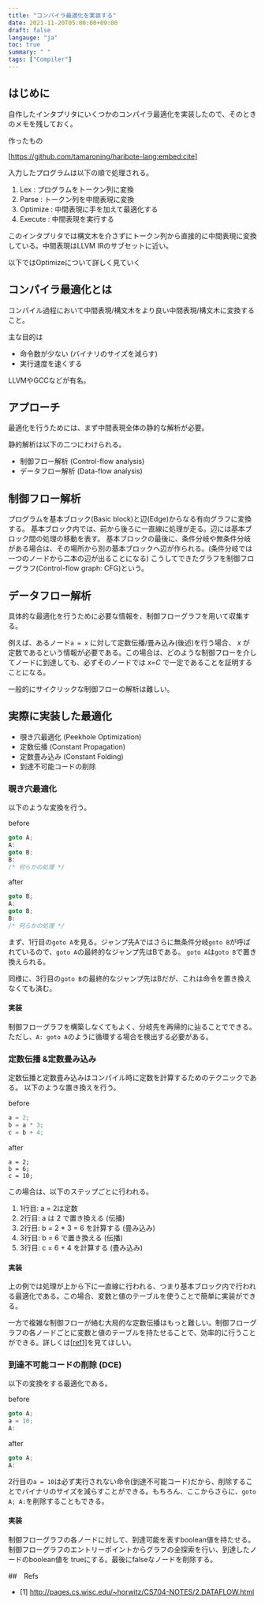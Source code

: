 ```yaml
---
title: "コンパイラ最適化を実装する"
date: 2021-11-20T05:00:00+09:00
draft: false
langauge: "ja"
toc: true
summary: " "
tags: ["Compiler"]
---
```


## はじめに

自作したインタプリタにいくつかのコンパイラ最適化を実装したので、そのときのメモを残しておく。

作ったもの

[https://github.com/tamaroning/haribote-lang:embed:cite]

入力したプログラムは以下の順で処理される。

1. Lex : プログラムをトークン列に変換
2. Parse : トークン列を中間表現に変換
3. Optimize : 中間表現に手を加えて最適化する
4. Execute : 中間表現を実行する

このインタプリタでは構文木を介さずにトークン列から直接的に中間表現に変換している。中間表現はLLVM IRのサブセットに近い。

以下ではOptimizeについて詳しく見ていく

## コンパイラ最適化とは
コンパイル過程において中間表現/構文木をより良い中間表現/構文木に変換すること。

主な目的は

- 命令数が少ない (バイナリのサイズを減らす)
- 実行速度を速くする

LLVMやGCCなどが有名。

## アプローチ
最適化を行うためには、まず中間表現全体の静的な解析が必要。

静的解析は以下の二つにわけられる。

- 制御フロー解析 (Control-flow analysis)
- データフロー解析 (Data-flow analysis)

## 制御フロー解析
プログラムを基本ブロック(Basic block)と辺(Edge)からなる有向グラフに変換する。
基本ブロック内では、前から後ろに一直線に処理が走る。辺には基本ブロック間の処理の移動を表す。
基本ブロックの最後に、条件分岐や無条件分岐がある場合は、その場所から別の基本ブロックへ辺が作られる。(条件分岐では一つのノードから二本の辺が出ることになる) こうしてできたグラフを制御フローグラフ(Control-flow graph: CFG)という。

## データフロー解析
具体的な最適化を行うために必要な情報を、制御フローグラフを用いて収集する。

例えば、あるノード`a = x` に対して定数伝播/畳み込み(後述)を行う場合、 *x* が定数であるという情報が必要である。この場合は、どのような制御フローを介してノードに到達しても、必ずそのノードでは *x=C* で一定であることを証明することになる。

一般的にサイクリックな制御フローの解析は難しい。

## 実際に実装した最適化
- 覗き穴最適化 (Peekhole Optimization)
- 定数伝播 (Constant Propagation)
- 定数畳み込み (Constant Folding)
- 到達不可能コードの削除

### 覗き穴最適化
以下のような変換を行う。

before
``` c
goto A;
A:
goto B;
B:
/* 何らかの処理 */ 
```

after
``` c
goto B;
A:
goto B;
B:
/* 何らかの処理 */
```
まず、1行目の`goto A`を見る。ジャンプ先Aではさらに無条件分岐`goto B`が呼ばれているので、`goto A`の最終的なジャンプ先はBである。
`goto A`は`goto B`で置き換えられる。

同様に、3行目の`goto B`の最終的なジャンプ先はBだが、これは命令を置き換えなくても済む。
#### 実装
制御フローグラフを構築しなくてもよく、分岐先を再帰的に辿ることでできる。ただし、`A: goto A`のように循環する場合を検出する必要がある。

### 定数伝播 &定数畳み込み
定数伝播と定数畳み込みはコンパイル時に定数を計算するためのテクニックである。
以下のような置き換えを行う。

before
``` c
a = 2;
b = a * 3;
c = b + 4;
```

after
```
a = 2;
b = 6;
c = 10;
```

この場合は、以下のステップごとに行われる。

1. 1行目: a = 2は定数
2. 2行目: a は 2 で置き換える (伝播)
3. 2行目: b = 2 * 3 = 6 を計算する (畳み込み)
4. 3行目: b = 6 で置き換える (伝播)
5. 3行目: c = 6 + 4 を計算する (畳み込み)

#### 実装
上の例では処理が上から下に一直線に行われる、つまり基本ブロック内で行われる最適化である。この場合、変数と値のテーブルを使うことで簡単に実装ができる。

一方で複雑な制御フローが絡む大局的な定数伝播はもっと難しい。制御フローグラフの各ノードごとに変数と値のテーブルを持たせることで、効率的に行うことができる。詳しくは[[ref1]](http://pages.cs.wisc.edu/~horwitz/CS704-NOTES/2.DATAFLOW.html)を見てほしい。

### 到達不可能コードの削除 (DCE)

以下の変換をする最適化である。

before
``` c
goto A;
a = 10;
A:
```

after
``` c
goto A;
A:
```
2行目の`a = 10`は必ず実行されない命令(到達不可能コード)だから、削除することでバイナリのサイズを減らすことができる。もちろん、ここからさらに、`goto A; A:`を削除することもできる。

#### 実装
制御フローグラフの各ノードに対して、到達可能を表すboolean値を持たせる。制御フローグラフのエントリーポイントからグラフの全探索を行い、到達したノードのboolean値を
trueにする。最後にfalseなノードを削除する。

##　Refs
- [1] http://pages.cs.wisc.edu/~horwitz/CS704-NOTES/2.DATAFLOW.html


